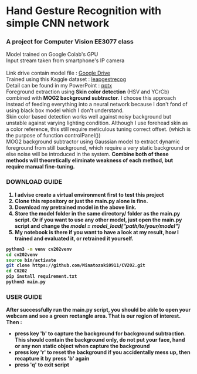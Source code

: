 # Hand Gesture Recognition with simple CNN network
### A project for Computer Vision EE3077 class
Model trained on Google Colab's GPU <br>
Input stream taken from smartphone's IP camera <br>
<br>
Link drive contain model file : [Google Drive](https://drive.google.com/drive/folders/10rUQV73oLwi1XFerXkNZnDuQVz3XTg6f?usp=sharing) <br>
Trained using this Kaggle dataset : [leapgestrecog](https://www.kaggle.com/gti-upm/leapgestrecog)
<br>
Detail can be found in my PowerPoint : [pptx](https://github.com/Minatozaki0911/CV202/blob/main/media/EE3077-Proj-G06f.pptx)
<br>
Foreground extraction using <b>Skin color detection </b> (HSV and YCrCb) combined with <b>MOG2 background subtractor</b>. I choose this approach instead of feeding everything into a neural network because I don't fond of using black box model which I don't understand.<br>
Skin color based detection works well against noisy background but unstable against varying lighting condition. Although I use forehead skin as a color reference, this still require meticulous tuning correct offset. (which is the purpose of function controlPanel())<br>
MOG2 background subtractor using Gaussian model to extract dynamic foreground from still background, which require a very static background or else noise will be introduced in the system. <b>
Combine both of these methods will theoretically eliminate weakness of each method, but require manual fine-tuning. 
### DOWNLOAD GUIDE
1. I advise create a virtual environment first to test this project 
2. Clone this repository or just the main.py alone is fine. 
3. Download my pretrained model in the above link. 
4. Store the model folder in the same directory/ folder as the main.py script. Or if you want to use any other model, just open the main.py script and change the *model = model_load("path/to/your/model")*
5. My notebook is there if you want to have a look at my result, how I trained and evaluated it, or retrained it yourself.
 ```bash
python3 -m venv cv202venv
cd cv202venv
source bin/activate
git clone https://github.com/Minatozaki0911/CV202.git
cd CV202
pip install requirement.txt
python3 main.py
```
### USER GUIDE
After successfully run the main.py script, you should be able to open your webcam and see a green rectangle area. That is our region of interest. Then : <br>
- press key 'b' to capture the background for background subtraction. This should contain the background only, do not put your face, hand or any non static object when capture the background
- press key 'r' to reset the background if you accidentally mess up, then recapture it by press 'b' again 
- press 'q' to exit script
